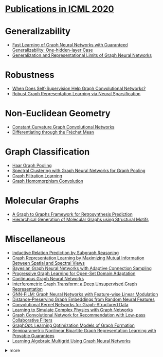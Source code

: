 # [Publications in ICML 2020](https://icml.cc/Conferences/2020/AcceptedPapersInitial)



# Generalizability
- [Fast Learning of Graph Neural Networks with Guaranteed Generalizability: One-hidden-layer Case](https://github.com/naganandy/graph-based-deep-learning-literature/blob/master/conference-publications/folders/publications_icml20/gnnagd_icml20/README.md)
- [Generalization and Representational Limits of Graph Neural Networks](https://github.com/naganandy/graph-based-deep-learning-literature/blob/master/conference-publications/folders/publications_icml20/cpngnn_icml20/README.md)



# Robustness
- [When Does Self-Supervision Help Graph Convolutional Networks?](https://github.com/naganandy/graph-based-deep-learning-literature/blob/master/conference-publications/folders/publications_icml20/ssgcn_icml20/README.md)
- [Robust Graph Representation Learning via Neural Sparsification](https://github.com/naganandy/graph-based-deep-learning-literature/blob/master/conference-publications/folders/publications_icml20/neuralsparse_icml20/README.md)



# Non-Euclidean Geometry
- [Constant Curvature Graph Convolutional Networks](https://github.com/naganandy/graph-based-deep-learning-literature/blob/master/conference-publications/folders/publications_icml20/kgcn_icml20/README.md)
- [Differentiating through the Fréchet Mean](https://github.com/naganandy/graph-based-deep-learning-literature/blob/master/conference-publications/folders/publications_icml20/hfm_icml20/README.md)



# Graph Classification
- [Haar Graph Pooling](https://github.com/naganandy/graph-based-deep-learning-literature/blob/master/conference-publications/folders/publications_icml20/haarpooling_icml20/README.md)
- [Spectral Clustering with Graph Neural Networks for Graph Pooling](https://github.com/naganandy/graph-based-deep-learning-literature/blob/master/conference-publications/folders/publications_icml20/mincutpool_icml20/README.md)
- [Graph Filtration Learning](https://github.com/naganandy/graph-based-deep-learning-literature/blob/master/conference-publications/folders/publications_icml20/gfl_icml20/README.md)
- [Graph Homomorphism Convolution](https://github.com/naganandy/graph-based-deep-learning-literature/blob/master/conference-publications/folders/publications_icml20/ghc_icml20/README.md)



# Molecular Graphs
- [A Graph to Graphs Framework for Retrosynthesis Prediction](https://github.com/naganandy/graph-based-deep-learning-literature/blob/master/conference-publications/folders/publications_icml20/g2g_icml20/README.md)
- [Hierarchical Generation of Molecular Graphs using Structural Motifs](https://github.com/naganandy/graph-based-deep-learning-literature/blob/master/conference-publications/folders/publications_icml20/hiervae_icml20/README.md)



# Miscellaneous
- [Inductive Relation Prediction by Subgraph Reasoning](https://github.com/naganandy/graph-based-deep-learning-literature/blob/master/conference-publications/folders/publications_icml20/grail_icml20/README.md)
- [Graph Representation Learning by Maximizing Mutual Information Between Spatial and Spectral Views](https://github.com/naganandy/graph-based-deep-learning-literature/blob/master/conference-publications/folders/publications_icml20/mvgrl_icml20/README.md)
- [Bayesian Graph Neural Networks with Adaptive Connection Sampling](https://github.com/naganandy/graph-based-deep-learning-literature/blob/master/conference-publications/folders/publications_icml20/gdc_icml20/README.md)
- [Progressive Graph Learning for Open-Set Domain Adaptation](https://github.com/naganandy/graph-based-deep-learning-literature/blob/master/conference-publications/folders/publications_icml20/pgl_icml20/README.md)
- [Continuous Graph Neural Networks](https://github.com/naganandy/graph-based-deep-learning-literature/blob/master/conference-publications/folders/publications_icml20/cgnn_icml20/README.md)
- [Interferometric Graph Transform: a Deep Unsupervised Graph Representation](https://github.com/naganandy/graph-based-deep-learning-literature/blob/master/conference-publications/folders/publications_icml20/igt_icml20/README.md)
- [GNN-FiLM: Graph Neural Networks with Feature-wise Linear Modulation](https://github.com/naganandy/graph-based-deep-learning-literature/blob/master/conference-publications/folders/publications_icml20/gnnfilm_icml20/README.md)
- [Distance-Preserving Graph Embeddings from Random Neural Features](https://github.com/naganandy/graph-based-deep-learning-literature/blob/master/conference-publications/folders/publications_icml20/grnf_icml20/README.md)
- [Convolutional Kernel Networks for Graph-Structured Data](https://github.com/naganandy/graph-based-deep-learning-literature/blob/master/conference-publications/folders/publications_icml20/gckn_icml20/README.md)
- [Learning to Simulate Complex Physics with Graph Networks](https://github.com/naganandy/graph-based-deep-learning-literature/blob/master/conference-publications/folders/publications_icml20/gns_icml20/README.md)
- [Graph Convolutional Network for Recommendation with Low-pass Collaborative Filters](https://github.com/naganandy/graph-based-deep-learning-literature/blob/master/conference-publications/folders/publications_icml20/lcfn_icml20/README.md)
- [GraphOpt: Learning Optimization Models of Graph Formation](https://github.com/naganandy/graph-based-deep-learning-literature/tree/master/conference-publications/folders/publications_icml20/graphopt_icml20)
- [Semiparametric Nonlinear Bipartite Graph Representation Learning with Provable Guarantees](https://github.com/naganandy/graph-based-deep-learning-literature/blob/master/conference-publications/folders/publications_icml20/bigrl_icml20/README.md)
- [Learning Algebraic Multigrid Using Graph Neural Networks](https://github.com/naganandy/graph-based-deep-learning-literature/blob/master/conference-publications/folders/publications_icml20/amg_icml20/README.md)



<details> 
<summary> more </summary> 

- Graph Structure of Neural Networks
- Simple and Deep Graph Convolutional Networks
- Quantized Decentralized Stochastic Learning over Directed Graphs
- Deep Graph Random Process for Relational-Thinking-Based Speech Recognition
- Fractal Gaussian Networks: A sparse random graph model based on Gaussian Multiplicative Chaos
- Faster Graph Embeddings via Coarsening
- Efficient Robustness Certificates for Graph Neural Networks via Sparsity-Aware Randomized Smoothing
- Combining Differentiable PDE Solvers and Graph Neural Networks for Fluid Flow Prediction
- Bayesian Graph Neural Networks with Adaptive Connection Sampling
- Few-shot Relation Extraction via Bayesian Meta-learning on Task Graphs
- DrRepair: A Self-Supervised, Graph-Attentional Approach to Repairing Programs from Diagnostic Feedback
- Poisson Learning: Graph Based Semi-Supervised Learning At Very Low Label Rates
- Graph Optimal Transport for Cross-Domain Alignment
- A Flexible Framework for Nonparametric Graphical Modeling that Accommodates Machine Learning
- Scalable Deep Generative Modeling for Sparse Graphs
- A Flexible Latent Space Model for Multilayer Networks
- NetGAN without GAN: From Random Walks to Low-Rank Approximations

</details>
